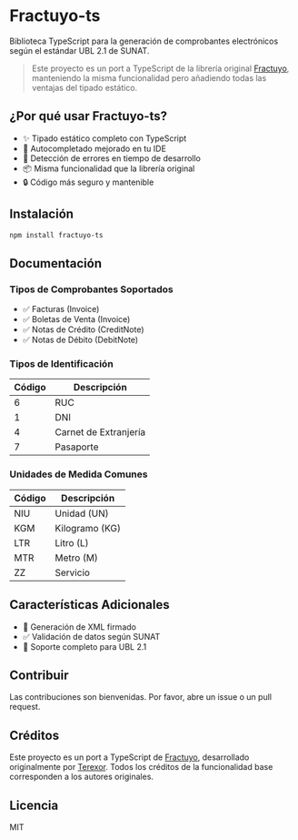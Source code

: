 # Fractuyo-ts

Biblioteca TypeScript para la generación de comprobantes electrónicos según el estándar UBL 2.1 de SUNAT.

> Este proyecto es un port a TypeScript de la librería original [Fractuyo](https://github.com/terexor/fractuyo), manteniendo la misma funcionalidad pero añadiendo todas las ventajas del tipado estático.

## ¿Por qué usar Fractuyo-ts?

- ✨ Tipado estático completo con TypeScript
- 🚀 Autocompletado mejorado en tu IDE
- 💪 Detección de errores en tiempo de desarrollo
- 📦 Misma funcionalidad que la librería original
- 🔒 Código más seguro y mantenible

## Instalación

```bash
npm install fractuyo-ts
```

## Documentación

### Tipos de Comprobantes Soportados

- ✅ Facturas (Invoice)
- ✅ Boletas de Venta (Invoice)
- ✅ Notas de Crédito (CreditNote)
- ✅ Notas de Débito (DebitNote)

### Tipos de Identificación

| Código | Descripción |
|--------|-------------|
| 6 | RUC |
| 1 | DNI |
| 4 | Carnet de Extranjería |
| 7 | Pasaporte |

### Unidades de Medida Comunes

| Código | Descripción |
|--------|-------------|
| NIU | Unidad (UN) |
| KGM | Kilogramo (KG) |
| LTR | Litro (L) |
| MTR | Metro (M) |
| ZZ | Servicio |

## Características Adicionales

- 🔐 Generación de XML firmado
- ✅ Validación de datos según SUNAT
- 🔄 Soporte completo para UBL 2.1

## Contribuir

Las contribuciones son bienvenidas. Por favor, abre un issue o un pull request.

## Créditos

Este proyecto es un port a TypeScript de [Fractuyo](https://github.com/terexor/fractuyo), desarrollado originalmente por [Terexor](https://github.com/terexor). Todos los créditos de la funcionalidad base corresponden a los autores originales.

## Licencia

MIT
